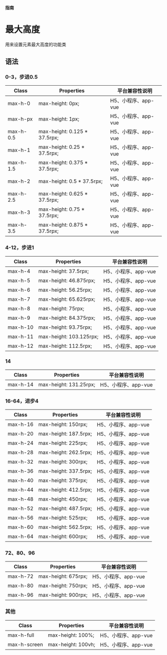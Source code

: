 #### <span class="text-lg text-gray-500 font-normal">指南</span>

<div class="w-screen"></div>

# 最大高度
<a-typography-text>
    用来设置元素最大高度的功能类
</a-typography-text>

<CssPrefix />

## 语法
### 0-3，步进0.5
| Class | Properties | 平台兼容性说明
| --- | --- | ---
| <a-link status="success">max-h-0</a-link> | <a-link>max-height: 0px;</a-link> | H5、小程序、app-vue
| <a-link status="success">max-h-px</a-link> | <a-link>max-height: 1px;</a-link> | H5、小程序、app-vue
| <a-link status="success">max-h-0.5</a-link> | <a-link>max-height: 0.125 * 37.5rpx;</a-link> | H5、小程序、app-vue
| <a-link status="success">max-h-1</a-link> | <a-link>max-height: 0.25 * 37.5rpx;</a-link> | H5、小程序、app-vue
| <a-link status="success">max-h-1.5</a-link> | <a-link>max-height: 0.375 * 37.5rpx;</a-link> | H5、小程序、app-vue
| <a-link status="success">max-h-2</a-link> | <a-link>max-height: 0.5 * 37.5rpx;</a-link> | H5、小程序、app-vue
| <a-link status="success">max-h-2.5</a-link> | <a-link>max-height: 0.625 * 37.5rpx;</a-link> | H5、小程序、app-vue
| <a-link status="success">max-h-3</a-link> | <a-link>max-height: 0.75 * 37.5rpx;</a-link> | H5、小程序、app-vue
| <a-link status="success">max-h-3.5</a-link> | <a-link>max-height: 0.875 * 37.5rpx;</a-link> | H5、小程序、app-vue

### 4-12，步进1
| Class | Properties | 平台兼容性说明
| --- | --- | ---
| <a-link status="success">max-h-4</a-link> | <a-link>max-height: 37.5rpx;</a-link> | H5、小程序、app-vue
| <a-link status="success">max-h-5</a-link> | <a-link>max-height: 46.875rpx;</a-link> | H5、小程序、app-vue
| <a-link status="success">max-h-6</a-link> | <a-link>max-height: 56.25rpx;</a-link> | H5、小程序、app-vue
| <a-link status="success">max-h-7</a-link> | <a-link>max-height: 65.625rpx;</a-link> | H5、小程序、app-vue
| <a-link status="success">max-h-8</a-link> | <a-link>max-height: 75rpx;</a-link> | H5、小程序、app-vue
| <a-link status="success">max-h-9</a-link> | <a-link>max-height: 84.375rpx;</a-link> | H5、小程序、app-vue
| <a-link status="success">max-h-10</a-link> | <a-link>max-height: 93.75rpx;</a-link> | H5、小程序、app-vue
| <a-link status="success">max-h-11</a-link> | <a-link>max-height: 103.125rpx;</a-link> | H5、小程序、app-vue
| <a-link status="success">max-h-12</a-link> | <a-link>max-height: 112.5rpx;</a-link> | H5、小程序、app-vue

### 14
| Class | Properties | 平台兼容性说明
| --- | --- | ---
| <a-link status="success">max-h-14</a-link> | <a-link>max-height: 131.25rpx;</a-link> | H5、小程序、app-vue

### 16-64，进步4
| Class | Properties | 平台兼容性说明
| --- | --- | ---
| <a-link status="success">max-h-16</a-link> | <a-link>max-height: 150rpx;</a-link> | H5、小程序、app-vue
| <a-link status="success">max-h-20</a-link> | <a-link>max-height: 187.5rpx;</a-link> | H5、小程序、app-vue
| <a-link status="success">max-h-24</a-link> | <a-link>max-height: 225rpx;</a-link> | H5、小程序、app-vue
| <a-link status="success">max-h-28</a-link> | <a-link>max-height: 262.5rpx;</a-link> | H5、小程序、app-vue
| <a-link status="success">max-h-32</a-link> | <a-link>max-height: 300rpx;</a-link> | H5、小程序、app-vue
| <a-link status="success">max-h-36</a-link> | <a-link>max-height: 337.5rpx;</a-link> | H5、小程序、app-vue
| <a-link status="success">max-h-40</a-link> | <a-link>max-height: 375rpx;</a-link> | H5、小程序、app-vue
| <a-link status="success">max-h-44</a-link> | <a-link>max-height: 412.5rpx;</a-link> | H5、小程序、app-vue
| <a-link status="success">max-h-48</a-link> | <a-link>max-height: 450rpx;</a-link> | H5、小程序、app-vue
| <a-link status="success">max-h-52</a-link> | <a-link>max-height: 487.5rpx;</a-link> | H5、小程序、app-vue
| <a-link status="success">max-h-56</a-link> | <a-link>max-height: 525rpx;</a-link> | H5、小程序、app-vue
| <a-link status="success">max-h-60</a-link> | <a-link>max-height: 562.5rpx;</a-link> | H5、小程序、app-vue
| <a-link status="success">max-h-64</a-link> | <a-link>max-height: 600rpx;</a-link> | H5、小程序、app-vue

### 72、80、96
| Class | Properties | 平台兼容性说明
| --- | --- | ---
| <a-link status="success">max-h-72</a-link> | <a-link>max-height: 675rpx;</a-link> | H5、小程序、app-vue
| <a-link status="success">max-h-80</a-link> | <a-link>max-height: 750rpx;</a-link> | H5、小程序、app-vue
| <a-link status="success">max-h-96</a-link> | <a-link>max-height: 900rpx;</a-link> | H5、小程序、app-vue

### 其他
| Class | Properties | 平台兼容性说明
| --- | --- | ---
| <a-link status="success">max-h-full</a-link> | <a-link>max-height: 100%;</a-link> | H5、小程序、app-vue
| <a-link status="success">max-h-screen</a-link> | <a-link>max-height: 100vh;</a-link> | H5、小程序、app-vue